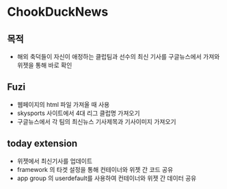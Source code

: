# ChookDuckNews

## 목적
- 해외 축덕들이 자신이 애정하는 클럽팀과 선수의 최신 기사를 구글뉴스에서 가져와 위젯을 통해 바로 확인

## Fuzi
- 웹페이지의 html 파일 가져올 때 사용
- skysports 사이트에서 4대 리그 클럽명 가져오기
- 구글뉴스에서 각 팀의 최신뉴스 기사제목과 기사이미지 가져오기

## today extension
- 위젯에서 최신기사를 업데이트
- framework 의 타겟 설정을 통해 컨테이너와 위젯 간 코드 공유
- app group 의 userdefault를 사용하여 컨테이너와 위젯 간 데이터 공유
